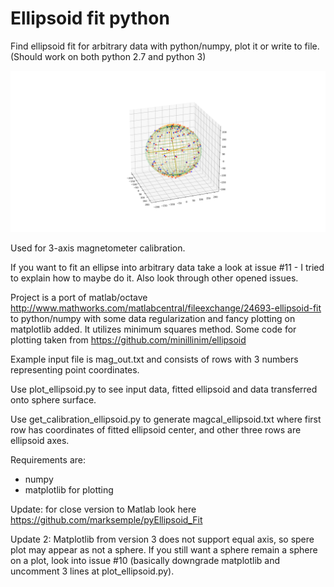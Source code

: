 # Ellipsoid fit python
Find ellipsoid fit for arbitrary data with python/numpy, plot it or write to file.
(Should work on both python 2.7 and python 3)

![Plot example](demo_screenshot.png)

Used for 3-axis magnetometer calibration.

If you want to fit an ellipse into arbitrary data take a look at issue #11 - I tried to explain how to maybe do it. Also look through other opened issues. 

Project is a port of matlab/octave http://www.mathworks.com/matlabcentral/fileexchange/24693-ellipsoid-fit to python/numpy
with some data regularization and fancy plotting on matplotlib added. It utilizes minimum squares method.
Some code for plotting taken from https://github.com/minillinim/ellipsoid

Example input file is mag_out.txt and consists of rows with 3 numbers representing point coordinates.

Use plot_ellipsoid.py to see input data, fitted ellipsoid and data transferred onto sphere surface.

Use get_calibration_ellipsoid.py to generate magcal_ellipsoid.txt where first row has coordinates of fitted ellipsoid center, and other
three rows are ellipsoid axes.

Requirements are:
- numpy
- matplotlib for plotting

Update: for close version to Matlab look here 
https://github.com/marksemple/pyEllipsoid_Fit

Update 2: Matplotlib from version 3 does not support equal axis, so spere plot may appear as not a sphere. If you still want a sphere remain a sphere on a plot, look into issue #10 (basically downgrade matplotlib and uncomment 3 lines at plot_ellipsoid.py).
